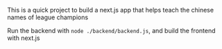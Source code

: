 This is a quick project to build a next.js app that helps teach the chinese names of league champions

Run the backend with `node ./backend/backend.js`, and build the frontend with next.js
